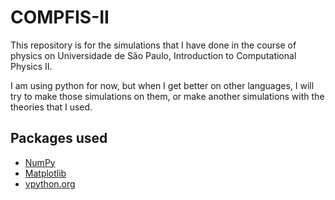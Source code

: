 # COMPFIS-II

This repository is for the simulations that I have done in the course of physics on Universidade de São Paulo, Introduction to Computational Physics II.

I am using python for now, but when I get better on other languages, I will try to make those simulations on them, or make another simulations with the theories that I used.

## Packages used

* [NumPy](https://numpy.org/ "NumPy")
* [Matplotlib](https://matplotlib.org/ "Matplotlib")
* [vpython.org](https://vpython.org "VPython")
